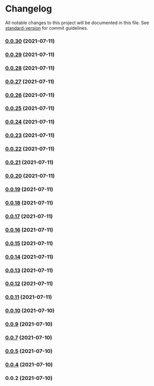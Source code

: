 # Changelog

All notable changes to this project will be documented in this file. See [standard-version](https://github.com/conventional-changelog/standard-version) for commit guidelines.

### [0.0.30](https://github.com/jgtb313/fast-serverless-framework/compare/v0.0.29...v0.0.30) (2021-07-11)



### [0.0.29](https://github.com/jgtb313/fast-serverless-framework/compare/v0.0.28...v0.0.29) (2021-07-11)



### [0.0.28](https://github.com/jgtb313/fast-serverless-framework/compare/v0.0.27...v0.0.28) (2021-07-11)



### [0.0.27](https://github.com/jgtb313/fast-serverless-framework/compare/v0.0.26...v0.0.27) (2021-07-11)



### [0.0.26](https://github.com/jgtb313/fast-serverless-framework/compare/v0.0.25...v0.0.26) (2021-07-11)



### [0.0.25](https://github.com/jgtb313/fast-serverless-framework/compare/v0.0.24...v0.0.25) (2021-07-11)



### [0.0.24](https://github.com/jgtb313/fast-serverless-framework/compare/v0.0.23...v0.0.24) (2021-07-11)



### [0.0.23](https://github.com/jgtb313/fast-serverless-framework/compare/v0.0.22...v0.0.23) (2021-07-11)



### [0.0.22](https://github.com/jgtb313/fast-serverless-framework/compare/v0.0.21...v0.0.22) (2021-07-11)



### [0.0.21](https://github.com/jgtb313/fast-serverless-framework/compare/v0.0.20...v0.0.21) (2021-07-11)



### [0.0.20](https://github.com/jgtb313/fast-serverless-framework/compare/v0.0.19...v0.0.20) (2021-07-11)



### [0.0.19](https://github.com/jgtb313/fast-serverless-framework/compare/v0.0.18...v0.0.19) (2021-07-11)



### [0.0.18](https://github.com/jgtb313/fast-serverless-framework/compare/v0.0.17...v0.0.18) (2021-07-11)



### [0.0.17](https://github.com/jgtb313/fast-serverless-framework/compare/v0.0.16...v0.0.17) (2021-07-11)



### [0.0.16](https://github.com/jgtb313/fast-serverless-framework/compare/v0.0.15...v0.0.16) (2021-07-11)



### [0.0.15](https://github.com/jgtb313/fast-serverless-framework/compare/v0.0.14...v0.0.15) (2021-07-11)



### [0.0.14](https://github.com/jgtb313/fast-serverless-framework/compare/v0.0.13...v0.0.14) (2021-07-11)



### [0.0.13](https://github.com/jgtb313/fast-serverless-framework/compare/v0.0.12...v0.0.13) (2021-07-11)



### [0.0.12](https://github.com/jgtb313/fast-serverless-framework/compare/v0.0.11...v0.0.12) (2021-07-11)



### [0.0.11](https://github.com/jgtb313/fast-serverless-framework/compare/v0.0.10...v0.0.11) (2021-07-11)



### [0.0.10](https://github.com/jgtb313/fast-serverless-framework/compare/v0.0.9...v0.0.10) (2021-07-10)



### [0.0.9](https://github.com/jgtb313/fast-serverless-framework/compare/v0.0.7...v0.0.9) (2021-07-10)



### [0.0.7](https://github.com/jgtb313/fast-serverless-framework/compare/v0.0.5...v0.0.7) (2021-07-10)



### [0.0.5](https://github.com/jgtb313/fast-serverless-framework/compare/v0.0.4...v0.0.5) (2021-07-10)



### [0.0.4](https://github.com/jgtb313/fast-serverless-framework/compare/v0.0.2...v0.0.4) (2021-07-10)



### 0.0.2 (2021-07-10)

